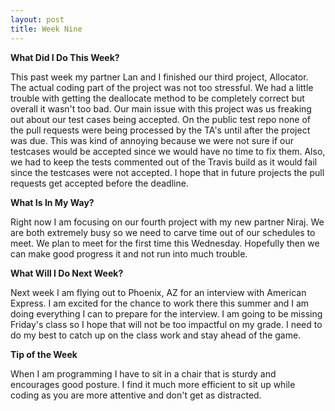 ```yaml
---
layout: post
title: Week Nine
---
```


**What Did I Do This Week?**

This past week my partner Lan and I finished our third project, Allocator.  The actual coding part of the project was not too stressful.  We had a little trouble with getting the deallocate method to be completely correct but overall it wasn't too bad.  Our main issue with this project was us freaking out about our test cases being accepted.  On the public test repo none of the pull requests were being processed by the TA's until after the project was due.  This was kind of annoying because we were not sure if our testcases would be accepted since we would have no time to fix them.  Also, we had to keep the tests commented out of the Travis build as it would fail since the testcases were not accepted.  I hope that in future projects the pull requests get accepted before the deadline.

**What Is In My Way?**

Right now I am focusing on our fourth project with my new partner Niraj.  We are both extremely busy so we need to carve time out of our schedules to meet.  We plan to meet for the first time this Wednesday.  Hopefully then we can make good progress it and not run into much trouble.

**What Will I Do Next Week?**

Next week I am flying out to Phoenix, AZ for an interview with American Express.  I am excited for the chance to work there this summer and I am doing everything I can to prepare for the interview.  I am going to be missing Friday's class so I hope that will not be too impactful on my grade.  I need to do my best to catch up on the class work and stay ahead of the game.

**Tip of the Week**

When I am programming I have to sit in a chair that is sturdy and encourages good posture. I find it much more efficient to sit up while coding as you are more attentive and don't get as distracted.
